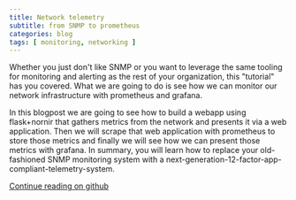 ```yaml
---
title: Network telemetry
subtitle: from SNMP to prometheus
categories: blog
tags: [ monitoring, networking ]
---
```

Whether you just don't like SNMP or you want to leverage the same tooling for monitoring and alerting as the rest of your organization, this "tutorial" has you covered. What we are going to do is see how we can monitor our network infrastructure with prometheus and grafana.

In this blogpost we are going to see how to build a webapp using flask+nornir that gathers metrics from the network and presents it via a web application. Then we will scrape that web application with prometheus to store those metrics and finally we will see how we can present those metrics with grafana. In summary, you will learn how to replace your old-fashioned SNMP monitoring system with a next-generation-12-factor-app-compliant-telemetry-system.

[Continue reading on github](https://github.com/dravetech/blogposts-demos/tree/master/network-telemetry-prometheus#network-telemetry-from-snmp-to-prometheus)
